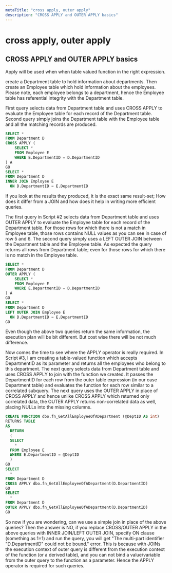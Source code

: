 ```yaml
---
metaTitle: "cross apply, outer apply"
description: "CROSS APPLY and OUTER APPLY basics"
---
```


# cross apply, outer apply



## CROSS APPLY and OUTER APPLY basics


Apply will be used when when table valued function in the right expression.

create a Department table to hold information about departments. Then create an Employee table which hold information about the employees. Please note, each employee belongs to a department, hence the Employee table has referential integrity with the Department table.

First query selects data from Department table and uses CROSS APPLY to evaluate the Employee table for each record of the Department table. Second query simply joins the Department table with the Employee table and all the matching records are produced.

```sql
SELECT *
FROM Department D
CROSS APPLY (
    SELECT *
    FROM Employee E
    WHERE E.DepartmentID = D.DepartmentID
) A
GO
SELECT *
FROM Department D
INNER JOIN Employee E
  ON D.DepartmentID = E.DepartmentID

```

If you look at the results they produced, it is the exact same result-set;  How does it differ from a JOIN and how does it help in writing more efficient queries.

The first query in Script #2 selects data from Department table and uses OUTER APPLY to evaluate the Employee table for each record of the Department table.  For those rows for which there is not a match in Employee table, those rows contains NULL values as you can see in case of row 5 and 6. The second query simply uses a LEFT OUTER JOIN between the Department table and the Employee table.  As expected the query returns all rows from Department table; even for those rows for which there is no match in the Employee table.

```sql
SELECT *
FROM Department D
OUTER APPLY (
    SELECT *
    FROM Employee E
    WHERE E.DepartmentID = D.DepartmentID
) A
GO
SELECT *
FROM Department D
LEFT OUTER JOIN Employee E
  ON D.DepartmentID = E.DepartmentID
GO

```

Even though the above two queries return the same information, the execution plan will be bit different. But cost wise there will be not much difference.

Now comes the time to see where the APPLY operator is really required. In Script #3, I am creating a table-valued function which accepts DepartmentID as its parameter and returns all the employees who belong to this department. The next query selects data from Department table and uses CROSS APPLY to join with the function we created.  It passes the DepartmentID for each row from the outer table expression (in our case Department table) and evaluates the function for each row similar to a correlated subquery. The next query uses the OUTER APPLY in place of CROSS APPLY and hence unlike CROSS APPLY which returned only correlated data, the OUTER APPLY returns non-correlated data as well, placing NULLs into the missing columns.

```sql
CREATE FUNCTION dbo.fn_GetAllEmployeeOfADepartment (@DeptID AS int)
RETURNS TABLE
AS
  RETURN
  (
  SELECT
    *
  FROM Employee E
  WHERE E.DepartmentID = @DeptID
  )
GO
SELECT
  *
FROM Department D
CROSS APPLY dbo.fn_GetAllEmployeeOfADepartment(D.DepartmentID)
GO
SELECT
  *
FROM Department D
OUTER APPLY dbo.fn_GetAllEmployeeOfADepartment(D.DepartmentID)
GO

```

So now if you are wondering, can we use a simple join in place of the above queries? Then the answer is NO, if you replace CROSS/OUTER APPLY in the above queries with INNER JOIN/LEFT OUTER JOIN, specify ON clause (something as 1=1) and run the query, you will get "The multi-part identifier "D.DepartmentID" could not be bound."  error. This is because with JOINs the execution context of outer query is different from the execution context of the function (or a derived table), and you can not bind a value/variable from the outer query to the function as a parameter.  Hence the APPLY operator is required for such queries.

